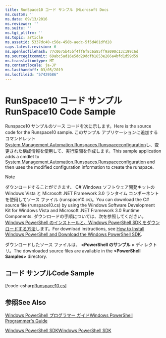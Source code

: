 ```yaml
---
title: RunSpace10 コード サンプル |Microsoft Docs
ms.custom: ''
ms.date: 09/13/2016
ms.reviewer: ''
ms.suite: ''
ms.tgt_pltfrm: ''
ms.topic: article
ms.assetid: 5337dc40-c56e-458b-aedc-5f5d401dfd28
caps.latest.revision: 6
ms.openlocfilehash: 77c0675b45bf4ff6f8c6a85ff9a090c13c199c6d
ms.sourcegitcommit: 69abc5ad16e5dd29ddfb1853e266a4bfd1d59d59
ms.translationtype: MT
ms.contentlocale: ja-JP
ms.lasthandoff: 03/05/2019
ms.locfileid: "57429586"
---
```

# <a name="runspace10-code-sample"></a><span data-ttu-id="607eb-102">RunSpace10 コード サンプル</span><span class="sxs-lookup"><span data-stu-id="607eb-102">RunSpace10 Code Sample</span></span>

<span data-ttu-id="607eb-103">Runspace10 サンプルのソース コードを次に示します。</span><span class="sxs-lookup"><span data-stu-id="607eb-103">Here is the source code for the Runspace10 sample.</span></span> <span data-ttu-id="607eb-104">このサンプル アプリケーションに追加するコマンドレット[System.Management.Automation.Runspaces.Runspaceconfiguration](/dotnet/api/System.Management.Automation.Runspaces.RunspaceConfiguration)し、変更された構成情報を使用して、実行空間を作成します。</span><span class="sxs-lookup"><span data-stu-id="607eb-104">This sample application adds a cmdlet to [System.Management.Automation.Runspaces.Runspaceconfiguration](/dotnet/api/System.Management.Automation.Runspaces.RunspaceConfiguration) and then uses the modified configuration information to create the runspace.</span></span>

> [!NOTE]
> <span data-ttu-id="607eb-105">ダウンロードすることができます、 C# Windows ソフトウェア開発キットの Windows Vista と Microsoft .NET Framework 3.0 ランタイム コンポーネントを使用してソース ファイル (runspace10.cs)。</span><span class="sxs-lookup"><span data-stu-id="607eb-105">You can download the C# source file (runspace10.cs) by using the Windows Software Development Kit for Windows Vista and Microsoft .NET Framework 3.0 Runtime Components.</span></span> <span data-ttu-id="607eb-106">ダウンロードの手順については、次を参照してください。 [Windows PowerShell のインストールと、Windows PowerShell SDK をダウンロードする方法](/powershell/developer/installing-the-windows-powershell-sdk)します。</span><span class="sxs-lookup"><span data-stu-id="607eb-106">For download instructions, see [How to Install Windows PowerShell and Download the Windows PowerShell SDK](/powershell/developer/installing-the-windows-powershell-sdk).</span></span>
>
> <span data-ttu-id="607eb-107">ダウンロードしたソース ファイルは、  **\<PowerShell のサンプル >** ディレクトリ。</span><span class="sxs-lookup"><span data-stu-id="607eb-107">The downloaded source files are available in the **\<PowerShell Samples>** directory.</span></span>

## <a name="code-sample"></a><span data-ttu-id="607eb-108">コード サンプル</span><span class="sxs-lookup"><span data-stu-id="607eb-108">Code Sample</span></span>

[!code-csharp[Runspace10.cs](../../powershell-sdk-samples/SDK-2.0/csharp/Runspace10/Runspace10.cs#L11-L118 "Runspace10.cs")]

## <a name="see-also"></a><span data-ttu-id="607eb-109">参照</span><span class="sxs-lookup"><span data-stu-id="607eb-109">See Also</span></span>

[<span data-ttu-id="607eb-110">Windows PowerShell プログラマー ガイド</span><span class="sxs-lookup"><span data-stu-id="607eb-110">Windows PowerShell Programmer's Guide</span></span>](./windows-powershell-programmer-s-guide.md)

[<span data-ttu-id="607eb-111">Windows PowerShell SDK</span><span class="sxs-lookup"><span data-stu-id="607eb-111">Windows PowerShell SDK</span></span>](../windows-powershell-reference.md)